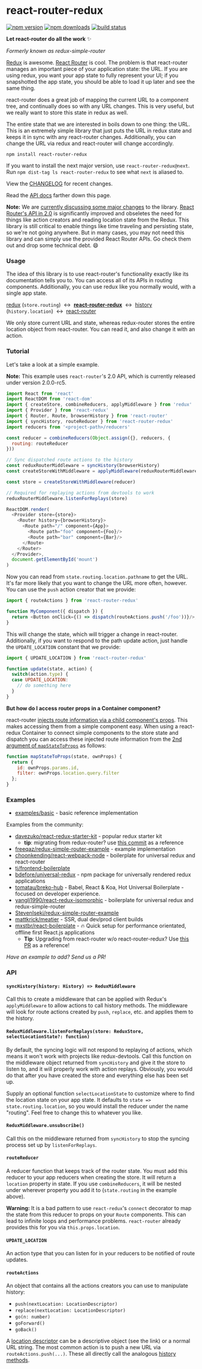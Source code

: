 # react-router-redux

[![npm version](https://img.shields.io/npm/v/react-router-redux.svg?style=flat-square)](https://www.npmjs.com/package/react-router-redux) [![npm downloads](https://img.shields.io/npm/dm/react-router-redux.svg?style=flat-square)](https://www.npmjs.com/package/react-router-redux) [![build status](https://img.shields.io/travis/rackt/react-router-redux/master.svg?style=flat-square)](https://travis-ci.org/rackt/react-router-redux)

**Let react-router do all the work**  :sparkles:

_Formerly known as redux-simple-router_

[Redux](https://github.com/rackt/redux) is awesome. [React Router](https://github.com/rackt/react-router) is cool. The problem is that react-router manages an important piece of your application state: the URL. If you are using redux, you want your app state to fully represent your UI; if you snapshotted the app state, you should be able to load it up later and see the same thing.

react-router does a great job of mapping the current URL to a component tree, and continually does so with any URL changes. This is very useful, but we really want to store this state in redux as well.

The entire state that we are interested in boils down to one thing: the URL. This is an extremely simple library that just puts the URL in redux state and keeps it in sync with any react-router changes. Additionally, you can change the URL via redux and react-router will change accordingly.

```
npm install react-router-redux
```

If you want to install the next major version, use `react-router-redux@next`. Run `npm dist-tag ls react-router-redux` to see what `next` is aliased to.

View the [CHANGELOG](https://github.com/rackt/react-router-redux/blob/master/CHANGELOG.md) for recent changes.

Read the [API docs](#api) farther down this page.

**Note:** We are [currently discussing some major changes](https://github.com/rackt/react-router-redux/issues/257) to the library. [React Router's API in 2.0](https://github.com/rackt/react-router/blob/master/upgrade-guides/v2.0.0.md) is significantly improved and obseletes the need for things like action creators and reading location state from the Redux. This library is still critical to enable things like time traveling and persisting state, so we're not going anywhere. But in many cases, you may not need this library and can simply use the provided React Router APIs. Go check them out and drop some technical debt. :smile:

### Usage

The idea of this library is to use react-router's functionality exactly like its documentation tells you to. You can access all of its APIs in routing components. Additionally, you can use redux like you normally would, with a single app state.

[redux](https://github.com/rackt/redux) (`store.routing`) &nbsp;&harr;&nbsp; [**react-router-redux**](https://github.com/rackt/react-router-redux) &nbsp;&harr;&nbsp; [history](https://github.com/rackt/history) (`history.location`) &nbsp;&harr;&nbsp; [react-router](https://github.com/rackt/react-router)

We only store current URL and state, whereas redux-router stores the entire location object from react-router. You can read it, and also change it with an action.

### Tutorial

Let's take a look at a simple example.

**Note:** This example uses `react-router`'s 2.0 API, which is currently released under version 2.0.0-rc5.

```js
import React from 'react'
import ReactDOM from 'react-dom'
import { createStore, combineReducers, applyMiddleware } from 'redux'
import { Provider } from 'react-redux'
import { Router, Route, browserHistory } from 'react-router'
import { syncHistory, routeReducer } from 'react-router-redux'
import reducers from '<project-path>/reducers'

const reducer = combineReducers(Object.assign({}, reducers, {
  routing: routeReducer
}))

// Sync dispatched route actions to the history
const reduxRouterMiddleware = syncHistory(browserHistory)
const createStoreWithMiddleware = applyMiddleware(reduxRouterMiddleware)(createStore)

const store = createStoreWithMiddleware(reducer)

// Required for replaying actions from devtools to work
reduxRouterMiddleware.listenForReplays(store)

ReactDOM.render(
  <Provider store={store}>
    <Router history={browserHistory}>
      <Route path="/" component={App}>
        <Route path="foo" component={Foo}/>
        <Route path="bar" component={Bar}/>
      </Route>
    </Router>
  </Provider>,
  document.getElementById('mount')
)
```

Now you can read from `state.routing.location.pathname` to get the URL. It's far more likely that you want to change the URL more often, however. You can use the `push` action creator that we provide:

```js
import { routeActions } from 'react-router-redux'

function MyComponent({ dispatch }) {
  return <Button onClick={() => dispatch(routeActions.push('/foo'))}/>;
}
```

This will change the state, which will trigger a change in react-router. Additionally, if you want to respond to the path update action, just handle the `UPDATE_LOCATION` constant that we provide:

```js
import { UPDATE_LOCATION } from 'react-router-redux'

function update(state, action) {
  switch(action.type) {
  case UPDATE_LOCATION:
    // do something here
  }
}
```
**But how do I access router props in a Container component?**

react-router [injects route information via a child component's props](https://github.com/rackt/react-router/blob/latest/docs/Introduction.md#getting-url-parameters). This makes accessing them from a simple component easy. When using a react-redux Container to connect simple components to the store state and dispatch you can access these injected route information from the [2nd argument of `mapStateToProps`](https://github.com/rackt/react-redux/blob/master/docs/api.md#connectmapstatetoprops-mapdispatchtoprops-mergeprops-options) as follows:

```js
function mapStateToProps(state, ownProps) {
  return {
    id: ownProps.params.id,
    filter: ownProps.location.query.filter
  };
}
```


### Examples

* [examples/basic](https://github.com/rackt/react-router-redux/blob/master/examples/basic) - basic reference implementation

Examples from the community:

* [davezuko/react-redux-starter-kit](https://github.com/davezuko/react-redux-starter-kit) - popular redux starter kit
  * **tip**: migrating from redux-router? use [this commit](https://github.com/davezuko/react-redux-starter-kit/commit/db66626ca8a02ecf030a3f7f5a669ac338fd5897) as a reference
* [freeqaz/redux-simple-router-example](https://github.com/freeqaz/redux-simple-router-example) - example implementation
* [choonkending/react-webpack-node](https://github.com/choonkending/react-webpack-node) - boilerplate for universal redux and react-router
* [tj/frontend-boilerplate](https://github.com/tj/frontend-boilerplate)
* [bdefore/universal-redux](https://github.com/bdefore/universal-redux) - npm package for universally rendered redux applications
* [tomatau/breko-hub](https://github.com/tomatau/breko-hub) - Babel, React & Koa, Hot Universal Boilerplate - focused on developer experience.
* [yangli1990/react-redux-isomorphic](https://github.com/yangli1990/Isomorphic-Universal-React-Template) - boilerplate for universal redux and redux-simple-router
* [StevenIseki/redux-simple-router-example](https://github.com/StevenIseki/redux-simple-router-example)
* [mattkrick/meatier](https://github.com/mattkrick/meatier) - SSR, dual dev/prod client builds
* [mxstbr/react-boilerplate](https://github.com/mxstbr/react-boilerplate/tree/v3.0.0) - :fire: Quick setup for performance orientated, offline first React.js applications
  * **Tip**: Upgrading from react-router w/o react-router-redux? Use [this PR](https://github.com/mxstbr/react-boilerplate/pull/98/files) as a reference!

_Have an example to add? Send us a PR!_

### API

#### `syncHistory(history: History) => ReduxMiddleware`

Call this to create a middleware that can be applied with Redux's `applyMiddleware` to allow actions to call history methods. The middleware will look for route actions created by `push`, `replace`, etc. and applies them to the history.

#### `ReduxMiddleware.listenForReplays(store: ReduxStore, selectLocationState?: function)`

By default, the syncing logic will not respond to replaying of actions, which means it won't work with projects like redux-devtools. Call this function on the middleware object returned from `syncHistory` and give it the store to listen to, and it will properly work with action replays. Obviously, you would do that after you have created the store and everything else has been set up.

Supply an optional function `selectLocationState` to customize where to find the location state on your app state. It defaults to `state => state.routing.location`, so you would install the reducer under the name "routing". Feel free to change this to whatever you like.

#### `ReduxMiddleware.unsubscribe()`

Call this on the middleware returned from `syncHistory` to stop the syncing process set up by `listenForReplays`.

#### `routeReducer`

A reducer function that keeps track of the router state. You must add this reducer to your app reducers when creating the store. It will return a `location` property in state. If you use `combineReducers`, it will be nested under wherever property you add it to (`state.routing` in the example above).

**Warning:** It is a bad pattern to use `react-redux`'s `connect` decorator to map the state from this reducer to props on your `Route` components. This can lead to infinite loops and performance problems. `react-router` already provides this for you via `this.props.location`.

#### `UPDATE_LOCATION`

An action type that you can listen for in your reducers to be notified of route updates.

#### `routeActions`

An object that contains all the actions creators you can use to manipulate history:

* `push(nextLocation: LocationDescriptor)`
* `replace(nextLocation: LocationDescriptor)`
* `go(n: number)`
* `goForward()`
* `goBack()`

A [location descriptor](https://github.com/rackt/history/blob/master/docs/Glossary.md#locationdescriptor) can be a descriptive object (see the link) or a normal URL string. The most common action is to push a new URL via `routeActions.push(...)`. These all directly call the analogous [history methods](https://github.com/rackt/history/blob/master/docs/GettingStarted.md#navigation).
